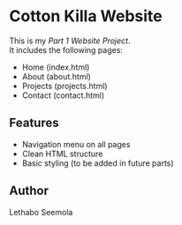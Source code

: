 # Cotton Killa Website

This is my *Part 1 Website Project*.  
It includes the following pages:
- Home (index.html)
- About (about.html)
- Projects (projects.html)
- Contact (contact.html)

## Features
- Navigation menu on all pages
- Clean HTML structure
- Basic styling (to be added in future parts)

## Author
Lethabo Seemola